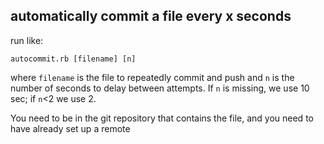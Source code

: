 ## automatically commit a file every x seconds

run like:

    autocommit.rb [filename] [n]

where `filename` is the file to repeatedly commit and push
and `n` is the number of seconds to delay between attempts.
If `n` is missing, we use 10 sec; if `n`<2 we use 2.

You need to be in the git repository that contains the file,
and you need to have already set up a remote
